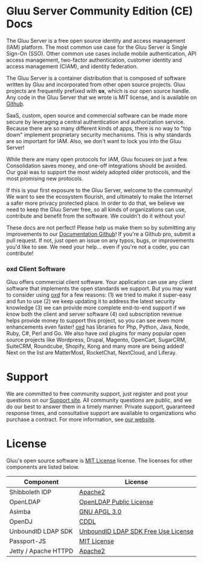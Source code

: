 # Gluu Server Community Edition (CE) Docs
The Gluu Server is a free open source identity and access management 
(IAM) platform. The most common use case for the Gluu Server is Single 
Sign-On (SSO). Other common use cases include mobile authentication, 
API access management, two-factor authentication, customer identity
and access management (CIAM), and identity federation. 

The Gluu Server is a container distribution that is composed of software
written by Gluu and incorporated from other open source projects. Gluu
projects are frequently prefixed with **ox**, which is our open source
handle. Any code in the Gluu Server that we wrote is MIT license, 
and is available on [Github](https://github.com/GluuFederation/). 

SaaS, custom, open source and commercial software can be made more 
secure by leveraging a central authentication and authorization service. 
Because there are so many different kinds of apps, there is no way to 
"top down" implement proprietary security mechanisms. This is why
standards are so important for IAM. Also, we don't want to lock you into 
the Gluu Server!

While there are many open protocols for IAM, Gluu focuses on just a few. 
Consolidation saves money, and one-off integrations should be avoided. 
Our goal was to support the most widely adopted older protocols, and the 
most promising new protocols.

If this is your first exposure to the Gluu Server, welcome to the 
community! We want to see the ecosystem flourish, and ultimately to make 
the Internet a safer more privacy protected place. In order to do that, 
we believe we need to keep the Gluu Server free, so all kinds of 
organizations can use, contribute and benefit from the software. We 
couldn't do it without you! 

These docs are not perfect! Please help us make them so by submitting
any improvements to our [Documentation Github](https://github.com/GluuFederation/docs-3)!
If you're a Github pro, submit a pull request. If not, just open an issue
on any typos, bugs, or improvements you'd like to see. We need your
help... even if you're not a coder, you can contribute! 

###  oxd Client Software
Gluu offers commercial client software. Your application can use any 
client software that implements the open standards we support. But you 
may want to consider using [oxd](https://oxd.gluu.org) for a few reasons: 
(1) we tried to make it super-easy and fun to use (2) we keep updating
it to address the latest security knowledge (3) we can provide more
complete end-to-end support if we know both the client and server 
software (4) oxd subscription revenue helps provide money
to support this project, so you can see even more enhancements even
faster! [oxd](https://oxd.gluu.org) has libraries for Php, Python,
Java, Node, Ruby, C#, Perl and Go. We also have oxd plugins for many
popular open source projects like Wordpress, Drupal, Magento, OpenCart,
SugarCRM, SuiteCRM, Roundcube, Shopify, Kong and many more are being 
added! Next on the list are MatterMost, RocketChat, NextCloud, and 
Liferay.

# Support

We are committed to free community support, just register and post your 
questions on our [Support site](https://support.gluu.org). All community
questions are public, and we do our best to answer them in a timely 
manner. Private support, guaranteed response times, and consultative 
support are available to organizations who purchase a contract. For
more information, see [our website](gluu.org/pricing).

# License

Gluu's open source software is 
[MIT License](http://opensource.org/licenses/MIT) license. The licenses 
for other components are listed below.

|	Component	|	License	            |
|-----------------------|---------------|
|	Shibboleth IDP      | [Apache2](http://www.apache.org/licenses/LICENSE-2.0)|
|	OpenLDAP	        | [OpenLDAP Public License](http://www.openldap.org/software/release/license.html)|
|	Asimba		        | [GNU APGL 3.0](http://www.gnu.org/licenses/agpl-3.0.html)|
|	OpenDJ		        | [CDDL](https://forgerock.org/cddlv1-0/)|
|  UnboundID LDAP SDK	| [UnboundID LDAP SDK Free Use License](https://github.com/UnboundID/ldapsdk/blob/master/LICENSE-UnboundID-LDAPSDK.txt)|
| Passport-JS           | [MIT License](https://github.com/jaredhanson/passport/blob/master/LICENSE) |
| Jetty / Apache HTTPD  | [Apache2](http://www.apache.org/licenses/LICENSE-2.0)|
